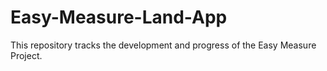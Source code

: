 # Easy-Measure-Land-App
This repository tracks the development and progress of the Easy Measure Project.
